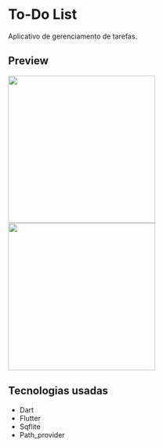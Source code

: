 # To-Do List
Aplicativo de gerenciamento de tarefas.

## Preview 

<image src="https://user-images.githubusercontent.com/57482542/158893362-ccc7545c-b927-4557-a1d8-2cfe48c2ce58.jpeg" width="300" ></image> 
<image src="https://user-images.githubusercontent.com/57482542/158893370-ccfb1f62-848c-4691-bf57-8c794a4f1228.jpeg" width="300" ></image> 

## Tecnologias usadas
* Dart
* Flutter
* Sqflite
* Path_provider
